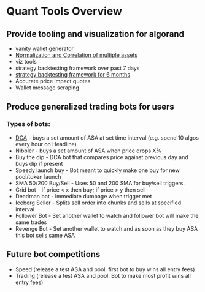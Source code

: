 # Quant Tools Overview

## Provide tooling and visualization for algorand
- [vanity wallet generator](https://github.com/quantasaurus/vanity_wallet_generator)
- [Normalization and Correlation of multiple assets](https://github.com/quantasaurus/normalization_and_correlation)
- viz tools
- strategy backtesting framework over past 7 days 
- [strategy backtesting framework for 6 months](https://github.com/quantasaurus/strategy_backtest_long)
- Accurate price impact quotes
- Wallet message scraping

## Produce generalized trading bots for users
  ### Types of bots:
  - [DCA](https://github.com/quantasaurus/DCA_bot) - buys a set amount of ASA at set time interval (e.g. spend 10 algos every hour on Headline)
  - Nibbler - buys a set amount of ASA when price drops X%
  - Buy the dip - DCA bot that compares price against previous day and buys dip if present
  - Speedy launch buy - Bot meant to quickly make one buy for new pool/token launch
  - SMA 50/200 Buy/Sell - Uses 50 and 200 SMA for buy/sell triggers.  
  - Grid bot - If price < x then buy; if price > y then sell
  - Deadman bot - Immediate dumpage when trigger met
  - Iceberg Seller - Splits sell order into chunks and sells at specified interval
  - Follower Bot - Set another wallet to watch and follower bot will make the same trades
  - Revenge Bot - Set another wallet to watch and as soon as they buy ASA this bot sells same ASA
  
## Future bot competitions
  - Speed (release a test ASA and pool.  first bot to buy wins all entry fees)
  - Trading (release a test ASA and pool.  Bot to make most profit wins all entry fees)


  

